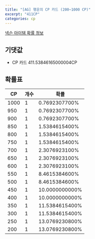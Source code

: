 ```yaml
---
title: "[AG] 행운의 CP 카드 (200~1000 CP)"
excerpt: "411CP"
categories: cp
---
```

[넥슨 아이템 확률 정보](http://iteminfo.nexon.com/probability/fo4?sn=4019)

## 기댓값
  - CP 카드 411.53846165000004CP

## 확률표

|CP|개수|확률|
|---|---|---|
|1000|1|0.7692307700%|
|950|1|0.7692307700%|
|900|1|0.7692307700%|
|850|1|1.5384615400%|
|800|1|1.5384615400%|
|750|1|1.5384615400%|
|700|1|2.3076923100%|
|650|1|2.3076923100%|
|600|1|2.3076923100%|
|550|1|8.4615384600%|
|500|1|8.4615384600%|
|450|1|10.0000000000%|
|400|1|10.0000000000%|
|350|1|11.5384615400%|
|300|1|11.5384615400%|
|250|1|13.0769230800%|
|200|1|13.0769230800%|
